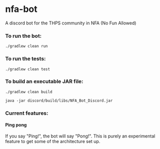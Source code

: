 # nfa-bot

A discord bot for the THPS community in NFA (No Fun Allowed)

### To run the bot:

```
./gradlew clean run
```

### To run the tests:

```
./gradlew clean test
```

### To build an executable JAR file:

```
./gradlew clean build
```

```
java -jar discord/build/libs/NFA_Bot_Discord.jar
```

### Current features:

#### Ping pong

If you say "Ping!", the bot will say "Pong!". This is purely an experimental feature to get some of the architecture set up.